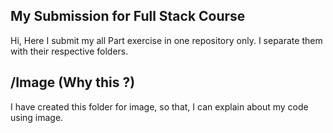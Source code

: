 ## My Submission for Full Stack Course
Hi, Here I submit my all Part exercise in one repository only. I separate them with their respective folders.

## /Image (Why this ?)
I have created this folder for image, so that, I can explain about my code using image.
